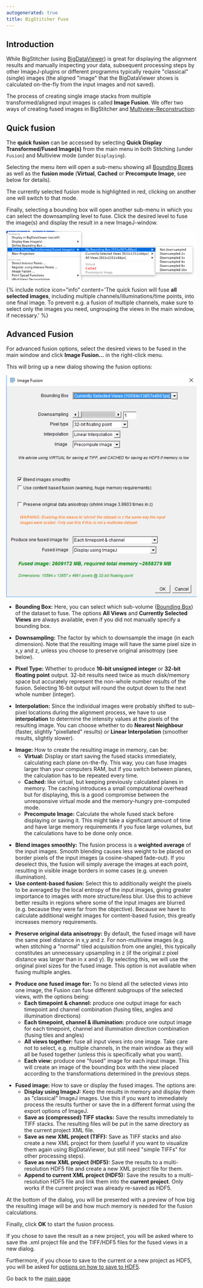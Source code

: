 ```yaml
---
autogenerated: true
title: BigStitcher Fuse
---
```


## Introduction

While BigStitcher (using [BigDataViewer](/plugins/bdv)) is great for displaying the alignment results and manually inspecting your data, subsequent processing steps by other ImageJ-plugins or different programms typically require "classical" (single) images (the aligned "image" that the BigDataViewer shows is calculated on-the-fly from the input images and not saved).

The process of creating single image stacks from multiple transformed/aligned input images is called **Image Fusion**. We offer two ways of creating fused images in BigStitcher and [Multiview-Reconstruction](/plugins/multiview-reconstruction):

## Quick fusion

The **quick fusion** can be accessed by selecting **Quick Display Transformed/Fused Image(s)** from the main menu in both Stitching (under `Fusion`) and Multiview mode (under `Displaying`).

Selecting the menu item will open a sub-menu showing all [Bounding Boxes](/plugins/bigstitcher/boundingbox) as well as the **fusion mode** (**Virtual**, **Cached** or **Precompute Image**, see below for details).

The currently selected fusion mode is highlighted in red, clicking on another one will switch to that mode.

Finally, selecting a bounding box will open another sub-menu in which you can select the downsampling level to fuse. Click the desired level to fuse the image(s) and display the result in a new ImageJ-window.

<img src="/media/plugins/bigstitcher/bigstitcher-fusion-quick.png" width="700"/>

{% include notice icon="info" content='The quick fusion will fuse **all selected images**, including multiple channels/illuminations/time points, into one final image. To prevent e.g. a fusion of multiple channels, make sure to select only the images you need, ungrouping the views in the main window, if necessary.' %}

## Advanced Fusion

For advanced fusion options, select the desired views to be fused in the main window and click **Image Fusion...** in the right-click menu.

This will bring up a new dialog showing the fusion options:

![](/media/plugins/bigstitcher/bigstitcher-fusion-1.png)

-   **Bounding Box:** Here, you can select which sub-volume ([Bounding Box](/plugins/bigstitcher/boundingbox)) of the dataset to fuse. The options **All Views** and **Currently Selected Views** are always available, even if you did not manually specify a bounding box.

<!-- -->

-   **Downsampling:** The factor by which to downsample the image (in each dimension). Note that the resulting image will have the same pixel size in x,y and z, unless you choose to preserve original anisotropy (see below).

<!-- -->

-   **Pixel Type:** Whether to produce **16-bit unsigned integer** or **32-bit floating point** output. 32-bit results need twice as much disk/memory space but accurately represent the non-whole number results of the fusion. Selecting 16-bit output will round the output down to the next whole number (integer).

<!-- -->

-   **Interpolation:** Since the individual images were probably shifted to sub-pixel locations during the alignment process, we have to use **interpolation** to determine the intensity values at the pixels of the resulting image. You can choose whether to do **Nearest Neighbour** (faster, slightly "pixellated" results) or **Linear Interpolation** (smoother results, slightly slower).

<!-- -->

-   **Image:** How to create the resulting image in memory, can be:
    -   **Virtual:** Display or start saving the fused stacks immediately, calculating each plane on-the-fly. This way, you can fuse images larger than your computers RAM, but if you switch between planes, the calculation has to be repeated every time.
    -   **Cached:** like virtual, but keeping previously calculated planes in memory. The caching introduces a small computational overhead but for displaying, this is a good compromise between the unresponsive virtual mode and the memory-hungry pre-computed mode.
    -   **Precompute Image:** Calculate the whole fused stack before displaying or saving it. This might take a significant amount of time and have large memory requirements if you fuse large volumes, but the calculations have to be done only once.

<!-- -->

-   **Blend images smoothly:** The fusion process is a **weighted average** of the input images. Smooth blending causes less weight to be placed on border pixels of the input images (a cosine-shaped fade-out). If you deselect this, the fusion will simply average the images at each point, resulting in visible image borders in some cases (e.g. uneven illumination).
-   **Use content-based fusion:** Select this to additionally weight the pixels to be averaged by the local entropy of the input images, giving greater importance to images with more structure/less blur. Use this to achieve better results in regions where some of the input images are blurred (e.g. because they were far from the objective). Because we have to calculate additional weight images for content-based fusion, this greatly increases memory requirements.

<!-- -->

-   **Preserve original data anisotropy:** By default, the fused image will have the same pixel distance in x,y and z. For non-multiview images (e.g. when stitching a "normal" tiled acquisition from one angle), this typically constitutes an unnecessary upsampling in z (if the original z pixel distance was larger than in x and y). By selecting this, we will use the original pixel sizes for the fused image. This option is not available when fusing multiple angles.

<!-- -->

-   **Produce one fused image for:** To no blend all the selected views into one image, the Fusion can fuse different subgroups of the selected views, with the options being:
    -   **Each timepoint & channel:** produce one output image for each timepoint and channel combination (fusing tiles, angles and illumination directions)
    -   **Each timepoint, channel & illumination:** produce one output image for each timepoint, channel and illumination direction combination (fusing tiles and angles)
    -   **All views together:** fuse all input views into one image. Take care not to select, e.g. multiple channels, in the main window as they will all be fused together (unless this is specifically what you want).
    -   **Each view:** produce one "fused" image for each input image. This will create an image of the bounding box with the view placed according to the transformations determined in the previous steps.

<!-- -->

-   **Fused image:** How to save or display the fused images. The options are:
    -   **Display using ImageJ:** Keep the results in memory and display them as "classical" ImageJ images. Use this if you want to immediately process the results further or save the in a different format using the export options of ImageJ.
    -   **Save as (compressed) TIFF stacks:** Save the results immediately to TIFF stacks. The resulting files will be put in the same directory as the current project XML file.
    -   **Save as new XML project (TIFF):** Save as TIFF stacks and also create a new XML project for them (useful if you want to visualize them again using BigDataViewer, but still need "simple TIFFs" for other processing steps).
    -   **Save as new XML project (HDF5):** Save the results to a multi-resolution HDF5 file and create a new XML project file for them.
    -   **Append to current XML project (HDF5):** Save the results to a multi-resolution HDF5 file and link them into the **current project**. Only works if the current project was already re-saved as HDF5.

At the bottom of the dialog, you will be presented with a preview of how big the resulting image will be and how much memory is needed for the fusion calculations.

Finally, click **OK** to start the fusion process.

If you chose to save the result as a new project, you will be asked where to save the .xml project file and the TIFF/HDF5 files for the fused views in a new dialog.

Furthermore, if you chose to save to the current or a new project as HDF5, you will be asked for [options on how to save to HDF5](/plugins/bigstitcher/autoloader#options-for-re-saving-as-hdf5).

Go back to the [main page](/plugins/bigstitcher#documentation)
